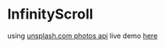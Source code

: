 # InfinityScroll
using [unsplash.com photos api](https://unsplash.com/)
live demo [here](https://barbareshet.github.io/InfinityScroll/)
